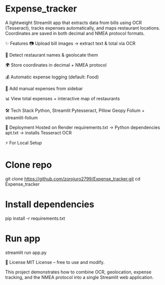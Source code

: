 # Expense_tracker
A lightweight Streamlit app that extracts data from bills using OCR (Tesseract), tracks expenses automatically, and maps restaurant locations.
Coordinates are saved in both decimal and NMEA protocol formats.


✨ Features
📷 Upload bill images → extract text & total via OCR

🏪 Detect restaurant names & geolocate them

🌍 Store coordinates in decimal + NMEA protocol

💰 Automatic expense logging (default: Food)

📝 Add manual expenses from sidebar

📊 View total expenses + interactive map of restaurants


🛠 Tech Stack
Python, Streamlit
Pytesseract, Pillow
Geopy
Folium + streamlit-folium


🚀 Deployment
Hosted on Render
requirements.txt → Python dependencies
apt.txt → installs Tesseract OCR

⚡ For Local Setup
# Clone repo
git clone https://github.com/zorojuro2799/Expense_tracker.git
cd Expense_tracker
# Install dependencies
pip install -r requirements.txt
# Run app
streamlit run app.py


📜 License
MIT License – free to use and modify.


This project demonstrates how to combine OCR, geolocation, expense tracking, and the NMEA protocol into a single Streamlit web application.
